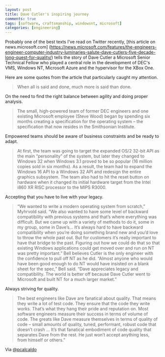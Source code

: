 ```yaml
---
layout: post
title: Dave Cutler's inspiring journey
comments: true
tags: [software, craftsmanship, windowsnt, microsoft]
categories: [engineering]
---
```


Probably one of the best texts I've read on Twitter recently, [this article on news.microsoft.com]
(https://news.microsoft.com/features/the-engineers-engineer-computer-industry-luminaries-salute-dave-cutlers-five-decade-long-quest-for-quality/) tells the story of Dave Cutler a Microsoft Senior
Technical Fellow who played a central role in the development of DEC's VMS, Windows NT,
Microsoft Azure and the hypervisor for the XBox One.

Here are some quotes from the article that particularly caught my attention.

> When all is said and done, much more is said than done.

On the need to find the right balance between agility and doing proper analysis.

> The small, high-powered team of former DEC engineers and one existing Microsoft employee (Steve Wood) began by spending six months creating a specification for the operating system ­­– the specification that now resides in the Smithsonian Institute.

Empowered teams should be aware of business constraints and be ready to adapt.

> At first, the team was going to target the expanded OS/2 32-bit API as the main “personality” of the system, but later they changed to Windows 32 when Windows 3.1 proved to be so popular (16 million copies sold in six months).  As a result, the team had to expand the Windows 16 API to a Windows 32 API and redesign the entire graphics subsystem.  The team also had to hit the reset button on hardware when it changed its initial hardware target from the Intel i860 XR RISC processor to the MIPS R3000.

Accepting that you have to live with your legacy.

> “We wanted to write a modern operating system from scratch,” Myhrvold said. “We also wanted to have some level of backward compatibility with previous systems and that’s where everything was difficult. But we came up with a variety of methods to do it, some in my group, some in Dave’s… It’s always hard to have backward compatibility when you’re doing something brand new and you’d love to throw the whole past out. But for customers it’s really important to have that bridge to the past. Figuring out how we could do that so that existing Windows applications could get moved over and run on NT was pretty important.” Bell believes Cutler is the only engineer with the confidence to pull off NT as he did. “Almost anyone who would have been good enough to do NT would have insisted on a blank sheet for the spec,” Bell said. “Dave appreciates legacy and compatibility. The world is better off because Dave Cutler went to Microsoft and built NT for a much larger market.”

Always striving for quality.

> The best engineers like Dave are fanatical about quality.  That means they write a lot of test code. They ensure that the code they write works.  That’s what they hang their pride and reputation on.  Most software engineers measure their success in terms of volume of code.  The greats like Dave measure themselves in terms of quality of code – small amounts of quality, tuned, performant, robust code that doesn’t crash … It’s that fanatical embodiment of code quality that separates Dave from the rest.  He just won’t accept anything less, from himself or others.”

Via [@pcalcaldo](https://twitter.com/pcalcado/status/726509143452966912)
